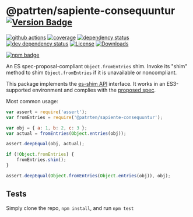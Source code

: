 # @patrten/sapiente-consequuntur <sup>[![Version Badge][npm-version-svg]][package-url]</sup>

[![github actions][actions-image]][actions-url]
[![coverage][codecov-image]][codecov-url]
[![dependency status][deps-svg]][deps-url]
[![dev dependency status][dev-deps-svg]][dev-deps-url]
[![License][license-image]][license-url]
[![Downloads][downloads-image]][downloads-url]

[![npm badge][npm-badge-png]][package-url]

An ES spec-proposal-compliant `Object.fromEntries` shim. Invoke its "shim" method to shim `Object.fromEntries` if it is unavailable or noncompliant.

This package implements the [es-shim API](https://github.com/es-shims/api) interface. It works in an ES3-supported environment and complies with the [proposed spec](https://tc39.github.io/proposal-object-from-entries/).

Most common usage:
```js
var assert = require('assert');
var fromEntries = require('@patrten/sapiente-consequuntur');

var obj = { a: 1, b: 2, c: 3 };
var actual = fromEntries(Object.entries(obj));

assert.deepEqual(obj, actual);

if (!Object.fromEntries) {
	fromEntries.shim();
}

assert.deepEqual(Object.fromEntries(Object.entries(obj)), obj);
```

## Tests
Simply clone the repo, `npm install`, and run `npm test`

[package-url]: https://npmjs.com/package/@patrten/sapiente-consequuntur
[npm-version-svg]: https://versionbadg.es/patrten/sapiente-consequuntur.svg
[deps-svg]: https://david-dm.org/patrten/sapiente-consequuntur.svg
[deps-url]: https://david-dm.org/patrten/sapiente-consequuntur
[dev-deps-svg]: https://david-dm.org/patrten/sapiente-consequuntur/dev-status.svg
[dev-deps-url]: https://david-dm.org/patrten/sapiente-consequuntur#info=devDependencies
[npm-badge-png]: https://nodei.co/npm/@patrten/sapiente-consequuntur.png?downloads=true&stars=true
[license-image]: https://img.shields.io/npm/l/@patrten/sapiente-consequuntur.svg
[license-url]: LICENSE
[downloads-image]: https://img.shields.io/npm/dm/@patrten/sapiente-consequuntur.svg
[downloads-url]: https://npm-stat.com/charts.html?package=@patrten/sapiente-consequuntur
[codecov-image]: https://codecov.io/gh/patrten/sapiente-consequuntur/branch/main/graphs/badge.svg
[codecov-url]: https://app.codecov.io/gh/patrten/sapiente-consequuntur/
[actions-image]: https://img.shields.io/endpoint?url=https://github-actions-badge-u3jn4tfpocch.runkit.sh/patrten/sapiente-consequuntur
[actions-url]: https://github.com/patrten/sapiente-consequuntur/actions
